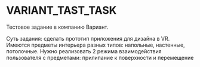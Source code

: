 # VARIANT_TAST_TASK
Тестовое задание в компанию Вариант.

Суть задания: сделать прототип приложения для дизайна в VR. 
Имеются предметы интерьера разных типов: напольные, настенные, потолочные. Нужно реализовать 2 режима взаимодействия пользователя с предметами: прилипание к поверхности и перемещение
